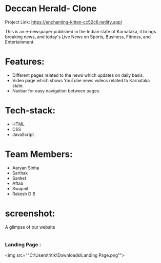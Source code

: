 # Deccan Herald- Clone
Project Link: https://enchanting-kitten-cc52c6.netlify.app/


This is an e-newspaper published in the Indian state of Karnataka, it brings breaking news, and today's Live News on Sports, Business, Fitness, and Entertainment.

# Features:
- Different pages related to the news which updates on daily basis.
- Video page which shows YouTube news videos related to Karnataka state.
- Navbar for easy navigation between pages.

# Tech-stack:
- HTML
- CSS
- JavaScript


# Team Members:
- Aaryan Sinha
- Sarthak
- Sanket
- Aftab
- Swapnil
- Rakesh D B

# screenshot:

A glimpse of our website

# <h3> Landing Page : </h3> 

<img src=""C:\Users\ritik\Downloads\Landing Page.png"">
